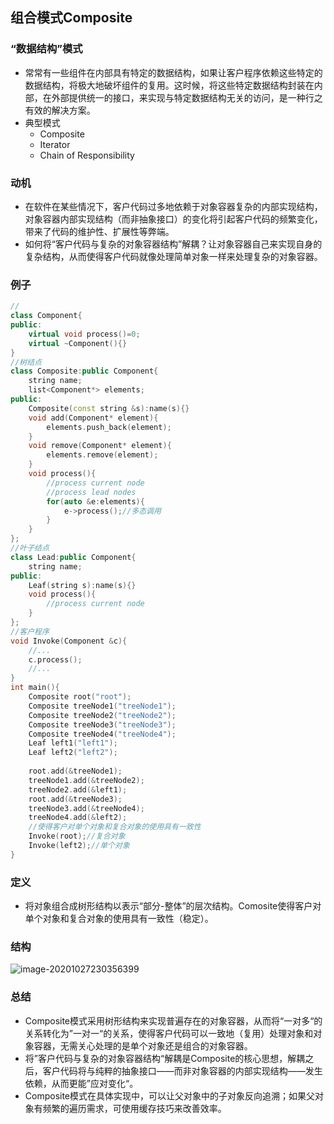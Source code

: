 ## 组合模式Composite

### “数据结构”模式

- 常常有一些组件在内部具有特定的数据结构，如果让客户程序依赖这些特定的数据结构，将极大地破坏组件的复用。这时候，将这些特定数据结构封装在内部，在外部提供统一的接口，来实现与特定数据结构无关的访问，是一种行之有效的解决方案。
- 典型模式
  - Composite
  - Iterator
  - Chain of Responsibility

### 动机

- 在软件在某些情况下，客户代码过多地依赖于对象容器复杂的内部实现结构，对象容器内部实现结构（而非抽象接口）的变化将引起客户代码的频繁变化，带来了代码的维护性、扩展性等弊端。
- 如何将“客户代码与复杂的对象容器结构”解耦？让对象容器自己来实现自身的复杂结构，从而使得客户代码就像处理简单对象一样来处理复杂的对象容器。



### 例子

```cpp
//
class Component{
public:
    virtual void process()=0;
    virtual ~Component(){}
}
//树结点
class Composite:public Component{
    string name;
    list<Component*> elements;
public:
    Composite(const string &s):name(s){}
    void add(Component* element){
        elements.push_back(element);
    }
    void remove(Component* element){
        elements.remove(element);
    }
    void process(){
        //process current node
        //process lead nodes
        for(auto &e:elements){
            e->process();//多态调用
        }
    }
};
//叶子结点
class Lead:public Component{
    string name;
public:
    Leaf(string s):name(s){}
    void process(){
        //process current node
    }
};
//客户程序
void Invoke(Component &c){
    //...
    c.process();
    //...
}
int main(){
    Composite root("root");
    Composite treeNode1("treeNode1");
    Composite treeNode2("treeNode2");
    Composite treeNode3("treeNode3");
    Composite treeNode4("treeNode4");
    Leaf left1("left1");
    Leaf left2("left2");
    
    root.add(&treeNode1);
    treeNode1.add(&treeNode2);
    treeNode2.add(&left1);
    root.add(&treeNode3);
    treeNode3.add(&treeNode4);
    treeNode4.add(&left2);
    //使得客户对单个对象和复合对象的使用具有一致性
    Invoke(root);//复合对象
    Invoke(left2);//单个对象
}
```

### 定义

- 将对象组合成树形结构以表示“部分-整体”的层次结构。Comosite使得客户对单个对象和复合对象的使用具有一致性（稳定）。


### 结构

![image-20201027230356399](https://i.loli.net/2020/10/27/PvMYXZBEWwCHk9q.png)

### 总结

- Composite模式采用树形结构来实现普遍存在的对象容器，从而将“一对多“的关系转化为”一对一“的关系，使得客户代码可以一致地（复用）处理对象和对象容器，无需关心处理的是单个对象还是组合的对象容器。
- 将”客户代码与复杂的对象容器结构“解耦是Composite的核心思想，解耦之后，客户代码将与纯粹的抽象接口——而非对象容器的内部实现结构——发生依赖，从而更能”应对变化“。
- Composite模式在具体实现中，可以让父对象中的子对象反向追溯；如果父对象有频繁的遍历需求，可使用缓存技巧来改善效率。

